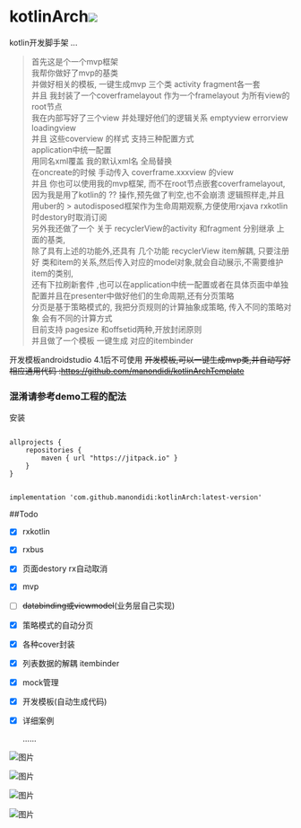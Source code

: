 # kotlinArch[![](https://jitpack.io/v/manondidi/kotlinArch.svg)](https://jitpack.io/#manondidi/kotlinArch)
kotlin开发脚手架
...
> 首先这是个一个mvp框架  
> 我帮你做好了mvp的基类  
> 并做好相关的模板, 一键生成mvp 三个类 activity fragment各一套  
> 并且 我封装了一个coverframelayout 作为一个framelayout 为所有view的root节点  
> 我在内部写好了三个view 并处理好他们的逻辑关系 emptyview errorview loadingview  
> 并且 这些coverview 的样式 支持三种配置方式    
> application中统一配置  
> 用同名xml覆盖 我的默认xml名 全局替换  
> 在oncreate的时候 手动传入 coverframe.xxxview 的view  
> 并且 你也可以使用我的mvp框架, 而不在root节点嵌套coverframelayout,因为我是用了kotlin的 ?? 操作,预先做了判空,也不会崩溃 逻辑照样走,并且用uber的 > autodisposed框架作为生命周期观察,方便使用rxjava rxkotlin时destory时取消订阅  
> 另外我还做了一个 关于 recyclerView的activity 和fragment 分别继承 上面的基类,  
> 除了具有上述的功能外,还具有 几个功能 recyclerView item解耦, 只要注册好 类和item的关系,然后传入对应的model对象,就会自动展示,不需要维护item的类别,   
> 还有下拉刷新套件 ,也可以在application中统一配置或者在具体页面中单独配置并且在presenter中做好他们的生命周期,还有分页策略  
> 分页是基于策略模式的, 我把分页规则的计算抽象成策略, 传入不同的策略对象 会有不同的计算方式  
> 目前支持 pagesize  和offsetid两种,开放封闭原则  
> 并且做了一个模板 一键生成 对应的itembinder  


开发模板androidstudio 4.1后不可使用
~~开发模板,可以一键生成mvp类,并自动写好相应通用代码 :https://github.com/manondidi/kotlinArchTemplate~~


### 混淆请参考demo工程的配法

安装

```

allprojects {
    repositories {
        maven { url "https://jitpack.io" }
    }
}

```
```

implementation 'com.github.manondidi:kotlinArch:latest-version'
```



##Todo
- [x] rxkotlin

- [x] rxbus

- [x] 页面destory rx自动取消

- [x] mvp

- [ ] ~~databinding或viewmodel~~(业务层自己实现)

- [x] 策略模式的自动分页

- [x] 各种cover封装

- [x] 列表数据的解耦 itembinder

- [x] mock管理

- [x] 开发模板(自动生成代码)

- [x] 详细案例


  ......



![图片](截图/sc1.png)

![图片](截图/sc2.png)

![图片](截图/sc3.png)

![图片](截图/sc4.png)

